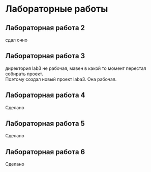 # Лабораторные работы

## Лабораторная работа 2 

сдал очно

## Лабораторная работа 3

директория lab3 не рабочая, мавен в какой то момент перестал собирать проект. <br>
Поэтому создал новый проект laba3. Она рабочая.

## Лабораторная работа 4

Сделано

## Лабораторная работа 5

Сделано

## Лабораторная работа 6

Сделано
